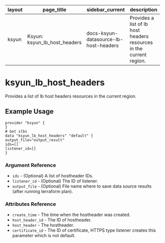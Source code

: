 | layout | page_title                   | sidebar_current                       | description                                                  |
| ------ | ---------------------------- | ------------------------------------- | ------------------------------------------------------------ |
| ksyun  | Ksyun: ksyun_lb_host_headers | docs-ksyun-datasource-lb-host-headers | Provides a list of lb host headers resources in the current region. |

# ksyun_lb_host_headers 

  Provides a list of lb host headers resources in the current region.

## Example Usage

```
provider "ksyun" {
}
# Get slbs
data "ksyun_lb_host_headers" "default" {
output_file="output_result"
ids=[]
listener_id=[]
}
```

### Argument Reference

- `ids` - (Optional) A list of hostheader IDs.
- `listener_id` - (Optional) The ID of listener.
- `output_file` - (Optional) File name where to save data source results (after running terraform plan).

### Attributes Reference

- `create_time` - The time when the hostheader was created.
- `host_header_id` - The ID of hostheader.
- `host_header` - The hostheader.
- `certificate_id` - The ID of certificate, HTTPS type listener creates this parameter which is not default.